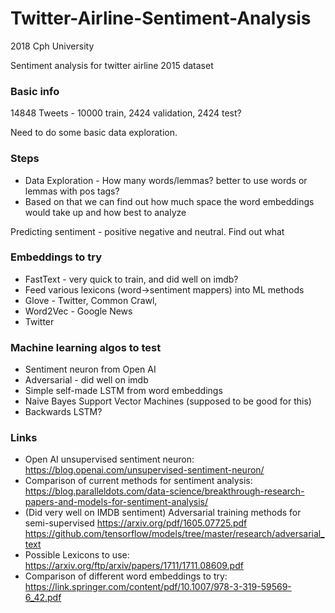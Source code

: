 # Twitter-Airline-Sentiment-Analysis
2018 Cph University

Sentiment analysis for twitter airline 2015 dataset
### Basic info
14848 Tweets - 10000 train, 2424 validation, 2424 test?

Need to do some basic data exploration. 


### Steps
* Data Exploration - How many words/lemmas? better to use words or lemmas with pos tags?
* Based on that we can find out how much space the word embeddings would take up and how best to analyze

Predicting sentiment - positive negative and neutral.
Find out what 

### Embeddings to try
* FastText - very quick to train, and did well on imdb?
* Feed various lexicons (word->sentiment mappers) into ML methods
* Glove - Twitter, Common Crawl, 
* Word2Vec - Google News
* Twitter



### Machine learning algos to test
* Sentiment neuron from Open AI
* Adversarial - did well on imdb
* Simple self-made LSTM from word embeddings
* Naive Bayes Support Vector Machines (supposed to be good for this)
* Backwards LSTM?






### Links
* Open AI unsupervised sentiment neuron: https://blog.openai.com/unsupervised-sentiment-neuron/
* Comparison of current methods for sentiment analysis: https://blog.paralleldots.com/data-science/breakthrough-research-papers-and-models-for-sentiment-analysis/
* (Did very well on IMDB sentiment) Adversarial training methods for semi-supervised https://arxiv.org/pdf/1605.07725.pdf
https://github.com/tensorflow/models/tree/master/research/adversarial_text
* Possible Lexicons to use: https://arxiv.org/ftp/arxiv/papers/1711/1711.08609.pdf
* Comparison of different word embeddings to try: https://link.springer.com/content/pdf/10.1007/978-3-319-59569-6_42.pdf




